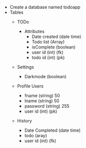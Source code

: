 - Create a database named todoapp
- Tables
    - TODo
        - Attributes
            - Date created (date time)
            - Todo list (Array)
            - isComplete    (boolean)   
            - user id (int) (fk)
            - todo id (int) (pk)
    - Settings
        - Darkmode (boolean)
    - Profile Users
        - fname (string) 50
        - lname (string) 50
        - password (string) 255   
        - user id (int) (pk)

    - History
        - Date Completed (date time)
        - todo (aray)
        - user id (int) (fk)